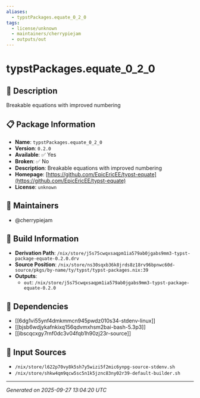 ```yaml
---
aliases:
  - typstPackages.equate_0_2_0
tags:
  - license/unknown
  - maintainers/cherrypiejam
  - outputs/out
---
```


# typstPackages.equate_0_2_0

## 📝 Description

Breakable equations with improved numbering

## 📋 Package Information

- **Name**: `typstPackages.equate_0_2_0`
- **Version**: `0.2.0`
- **Available**: ✅ Yes
- **Broken**: ✅ No
- **Description**: Breakable equations with improved numbering
- **Homepage**: [https://github.com/EpicEricEE/typst-equate](https://github.com/EpicEricEE/typst-equate)
- **License**: `unknown`
## 👥 Maintainers

- @cherrypiejam


## 🔧 Build Information

- **Derivation Path**: `/nix/store/j5s75cwqxsaqpm1ia579ab0jgabs9mm3-typst-package-equate-0.2.0.drv`
- **Source Position**: `/nix/store/ns30sqxb36k8jrds8z18rv96bpnwc60d-source/pkgs/by-name/ty/typst/typst-packages.nix:39`
- **Outputs**:
  - `out`:  `/nix/store/j5s75cwqxsaqpm1ia579ab0jgabs9mm3-typst-package-equate-0.2.0`

## 🔗 Dependencies

- [[6dg1vi55ynf4dmkmmcn945pwdz010s34-stdenv-linux]]
- [[bjsb6wdjykafnkixq156qdvmxhsm2bai-bash-5.3p3]]
- [[ibscqcxgy7rnf0dc3v04fqb1h90zj23r-source]]

## 📁 Input Sources

- `/nix/store/l622p70vy8k5sh7y5wizi5f2mic6ynpg-source-stdenv.sh`
- `/nix/store/shkw4qm9qcw5sc5n1k5jznc83ny02r39-default-builder.sh`

---
*Generated on 2025-09-27 13:04:20 UTC*
